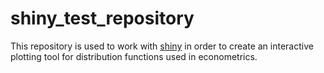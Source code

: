 # shiny_test_repository

This repository is used to work with [shiny](http://shiny.rstudio.com/) in order to create an interactive plotting tool for distribution functions used in econometrics.
